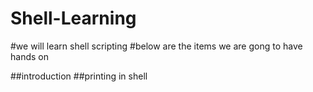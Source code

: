 # Shell-Learning

#we will learn shell scripting 
#below are the items we are gong to have hands on 

##introduction
##printing in shell